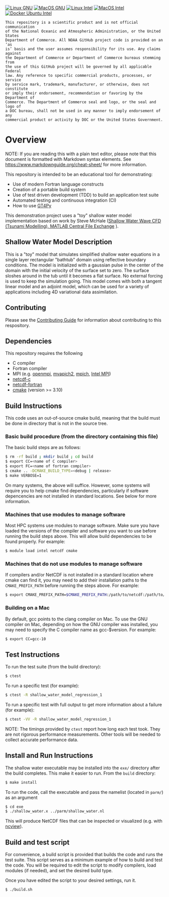 [![Linux GNU](https://github.com/NOAA-GSL/SENA-shallow-water/actions/workflows/linux_gnu.yml/badge.svg?branch=develop)](https://github.com/NOAA-GSL/SENA-shallow-water/actions/workflows/linux_gnu.yml)
[![MacOS GNU](https://github.com/NOAA-GSL/SENA-shallow-water/actions/workflows/macos_gnu.yml/badge.svg?branch=develop)](https://github.com/NOAA-GSL/SENA-shallow-water/actions/workflows/macos_gnu.yml)
[![Linux Intel](https://github.com/NOAA-GSL/SENA-shallow-water/actions/workflows/linux_intel.yml/badge.svg?branch=develop)](https://github.com/NOAA-GSL/SENA-shallow-water/actions/workflows/linux_intel.yml)
[![MacOS Intel](https://github.com/NOAA-GSL/SENA-shallow-water/actions/workflows/macos_intel.yml/badge.svg?branch=develop)](https://github.com/NOAA-GSL/SENA-shallow-water/actions/workflows/macos_intel.yml)
[![Docker Ubuntu Intel](https://github.com/NOAA-GSL/SENA-shallow-water/actions/workflows/docker_intel.yml/badge.svg?branch=develop)](https://github.com/NOAA-GSL/SENA-shallow-water/actions/workflows/docker_intel.yml)

```
This repository is a scientific product and is not official communication
of the National Oceanic and Atmospheric Administration, or the United States
Department of Commerce. All NOAA GitHub project code is provided on an ‘as
is’ basis and the user assumes responsibility for its use. Any claims against
the Department of Commerce or Department of Commerce bureaus stemming from
the use of this GitHub project will be governed by all applicable Federal
law. Any reference to specific commercial products, processes, or service
by service mark, trademark, manufacturer, or otherwise, does not constitute
or imply their endorsement, recommendation or favoring by the Department of
Commerce. The Department of Commerce seal and logo, or the seal and logo of
a DOC bureau, shall not be used in any manner to imply endorsement of any
commercial product or activity by DOC or the United States Government.
```

# Overview

NOTE: If you are reading this with a plain text editor, please note that this document is
formatted with Markdown syntax elements.  See https://www.markdownguide.org/cheat-sheet/
for more information.

This repository is intended to be an educational tool for demonstrating:

 - Use of modern Fortran language constructs
 - Creation of a portable build system
 - Use of test driven development (TDD) to build an application test suite
 - Automated testing and continuous integration (CI)
 - How to use [GT4Py](https://github.com/ai2cm/gt4py.git)

This demonstration project uses a "toy" shallow water model implementation
based on work by Steve McHale ([Shallow Water Wave CFD (Tsunami Modelling),
MATLAB Central File Exchange](
https://www.mathworks.com/matlabcentral/fileexchange/17716-shallow-water-wave-cfd-tsunami-modelling)
).

## Shallow Water Model Description

This is a "toy" model that simulates simplified shallow water equations in
a single layer rectangular "bathtub" domain using reflective boundary
conditions. The model is initialized with a gaussian pulse in the center of
the domain with the initial velocity of the surface set to zero. The surface
sloshes around in the tub until it becomes a flat surface. No external forcing
is used to keep the simulation going. This model comes with both a tangent
linear model and an adjoint model, which can be used for a variety of
applications including 4D variational data assimilation.

## Contributing

Please see the [Contributing Guide](https://github.com/NOAA-GSL/SENA-shallow-water/blob/develop/CONTRIBUTING.md) for information about contributing to this respository.

## Dependencies

This repository requires the following

* C compiler
* Fortran compiler
* MPI (e.g. [openmpi](https://www.open-mpi.org/software/ompi/v4.1/), [mvapich2](http://mvapich.cse.ohio-state.edu/downloads/), [mpich](https://www.mpich.org/downloads/), [Intel MPI](https://software.intel.com/content/www/us/en/develop/tools/oneapi/components/mpi-library.html#gs.1cg64u))
* [netcdf-c](https://www.unidata.ucar.edu/downloads/netcdf/)
* [netcdf-fortran](https://www.unidata.ucar.edu/downloads/netcdf/)
* [cmake](https://cmake.org/download/) (version >= 3.10)

## Build Instructions

This code uses an out-of-source cmake build, meaning that the build must be done in directory that is not in the source tree.

### Basic build procedure (from the directory containing this file)

The basic build steps are as follows:

```bash
$ rm -rf build ; mkdir build ; cd build
$ export CC=<name of C compiler>
$ export FC=<name of fortran compiler> 
$ cmake .. -DCMAKE_BUILD_TYPE=<debug | release>
$ make VERBOSE=1
```

On many systems, the above will suffice. However, some systems will require you to help cmake
find dependencies, particularly if software depencencies are not installed in standard locations.
See below for more information.

### Machines that use modules to manage software

Most HPC systems use modules to manage software.  Make sure you have loaded the versions of
the compiler and software you want to use before running the build steps above.  This will allow build
dependencies to be found properly.  For example:

```bash
$ module load intel netcdf cmake
```

### Machines that do not use modules to manage software

If compilers and/or NetCDF is not installed in a standard location where cmake can find it, you
may need to add their installation paths to the `CMAKE_PREFIX_PATH` before running the steps
above. For example:

```bash
$ export CMAKE_PREFIX_PATH=$CMAKE_PREFIX_PATH:/path/to/netcdf:/path/to/netcdf-fortran
```

### Building on a Mac

By default, gcc points to the clang compiler on Mac.  To use the GNU compiler on Mac, depending
on how the GNU compiler was installed, you may need to specify the C compiler name as gcc-$version.
For example:

```bash
$ export CC=gcc-10
```

## Test Instructions

To run the test suite (from the build directory):

```bash
$ ctest
```

To run a specific test (for example):

```bash
$ ctest -R shallow_water_model_regression_1
```

To run a specific test with full output to get more information about a failure (for example):

```bash
$ ctest -VV -R shallow_water_model_regression_1
```

NOTE: The timings provided by `ctest` report how long each test took.  They are not rigorous
performance measurements.  Other tools will be needed to collect accurate performance data.

## Install and Run Instructions

The shallow water executable may be installed into the `exe/` directory after the build completes.  This make it easier to run. From the `build` directory:

```bash
$ make install
```

To run the code, call the executable and pass the namelist (located in `parm/`) as an argument

```bash
$ cd exe
$ ./shallow_water.x ../parm/shallow_water.nl
```

This will produce NetCDF files that can be inspected or visualized (e.g. with [ncview](http://meteora.ucsd.edu/~pierce/ncview_home_page.html)).

## Build and test script

For convenience, a build script is provided that builds the code and runs the test suite. This
script serves as a minimum example of how to build and test the code.  You will be required to
edit the script to modify compilers, load modules (if needed), and set the desired build type.

Once you have edited the script to your desired settings, run it.

```bash
$ ./build.sh
```

